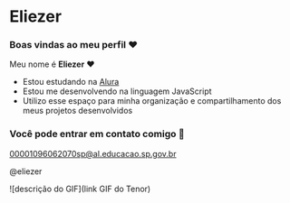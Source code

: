 # Eliezer

### Boas vindas ao meu perfil ❤

Meu nome é **Eliezer** ❤

- Estou estudando na [Alura](https://www.alura.com.br)
- Estou me desenvolvendo na linguagem JavaScript
- Utilizo esse espaço para minha organização e compartilhamento dos meus projetos desenvolvidos

### Você pode entrar em contato comigo 📢
00001096062070sp@al.educacao.sp.gov.br

@eliezer

![descrição do GIF](link GIF do Tenor)
